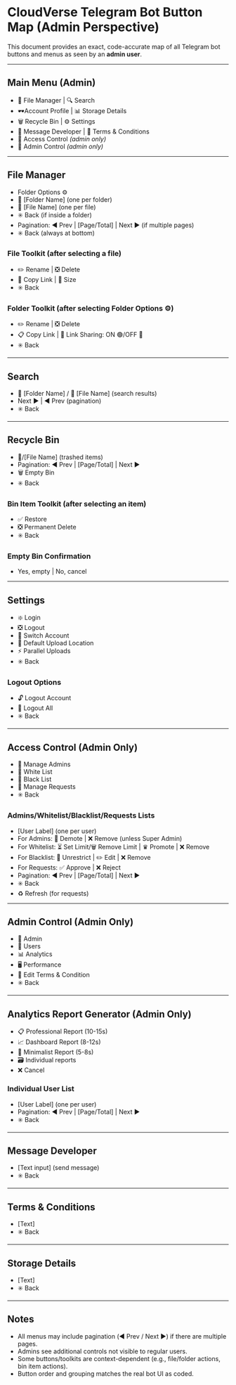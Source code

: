# CloudVerse Telegram Bot Button Map (Admin Perspective)

This document provides an exact, code-accurate map of all Telegram bot buttons and menus as seen by an **admin user**.

---

## Main Menu (Admin)
- 📁 File Manager | 🔍 Search
- 🕶️Account Profile | 📊 Storage Details
- 🗑️ Recycle Bin | ⚙️ Settings
- 💬 Message Developer | 📃 Terms & Conditions
- 🔑 Access Control *(admin only)*
- 👑 Admin Control *(admin only)*

---

## File Manager
- Folder Options ⚙️
- 📂 [Folder Name] (one per folder)
- 📄 [File Name] (one per file)
- ✳️ Back (if inside a folder)
- Pagination: ◀️ Prev | [Page/Total] | Next ▶️ (if multiple pages)
- ✳️ Back (always at bottom)

### File Toolkit (after selecting a file)
- ✏️ Rename | ❎ Delete
- 🔗 Copy Link | 💾 Size
- ✳️ Back

### Folder Toolkit (after selecting Folder Options ⚙️)
- ✏️ Rename | ❎ Delete
- 📋 Copy Link | 🔗 Link Sharing: ON 🟢/OFF 🔴
- ✳️ Back

---

## Search
- 📂 [Folder Name] / 📄 [File Name] (search results)
- Next ▶️ | ◀️ Prev (pagination)
- ✳️ Back

---

## Recycle Bin
- 📂/[File Name] (trashed items)
- Pagination: ◀️ Prev | [Page/Total] | Next ▶️
- 🗑️ Empty Bin
- ✳️ Back

### Bin Item Toolkit (after selecting an item)
- ✅ Restore
- ❎ Permanent Delete
- ✳️ Back

### Empty Bin Confirmation
- Yes, empty | No, cancel

---

## Settings
- ❇️ Login
- ❎ Logout
- 👤 Switch Account
- 📂 Default Upload Location
- ⚡️ Parallel Uploads
- ✳️ Back

### Logout Options
- 🔓 Logout Account
- 🔐 Logout All
- ✳️ Back

---

## Access Control (Admin Only)
- 👑 Manage Admins
- 👀 White List
- 🚫 Black List
- 📝 Manage Requests
- ✳️ Back

### Admins/Whitelist/Blacklist/Requests Lists
- [User Label] (one per user)
- For Admins: 🤞 Demote | ❌ Remove (unless Super Admin)
- For Whitelist: ⏳ Set Limit/🗑️ Remove Limit | ♛ Promote | ❌ Remove
- For Blacklist: 🤝 Unrestrict | ✏️ Edit | ❌ Remove
- For Requests: ✅ Approve | ❌ Reject
- Pagination: ◀️ Prev | [Page/Total] | Next ▶️
- ✳️ Back
- ♻️ Refresh (for requests)

---

## Admin Control (Admin Only)
- 👑 Admin
- 👥 Users
- 📊 Analytics
- 🖥 Performance
- 📝 Edit Terms & Condition
- ✳️ Back

---

## Analytics Report Generator (Admin Only)
- 📋 Professional Report (10-15s)
- 📈 Dashboard Report (8-12s)
- 📜 Minimalist Report (5-8s)
- 🗃️ Individual reports
- ❌ Cancel

### Individual User List
- [User Label] (one per user)
- Pagination: ◀️ Prev | [Page/Total] | Next ▶️
- ✳️ Back

---

## Message Developer
- [Text input] (send message)
- ✳️ Back

---

## Terms & Conditions
- [Text]
- ✳️ Back

---

## Storage Details
- [Text]
- ✳️ Back

---

## Notes
- All menus may include pagination (◀️ Prev / Next ▶️) if there are multiple pages.
- Admins see additional controls not visible to regular users.
- Some buttons/toolkits are context-dependent (e.g., file/folder actions, bin item actions).
- Button order and grouping matches the real bot UI as coded. 